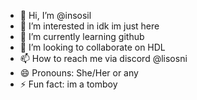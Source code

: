 - 👋 Hi, I’m @insosil
- 👀 I’m interested in idk im just here
- 🌱 I’m currently learning github
- 💞️ I’m looking to collaborate on HDL
- 📫 How to reach me via discord @lisosni
- 😄 Pronouns: She/Her or any
- ⚡ Fun fact: im a tomboy

<!---
insosil/insosil is a ✨ special ✨ repository because its `README.md` (this file) appears on your GitHub profile.
You can click the Preview link to take a look at your changes.
--->
